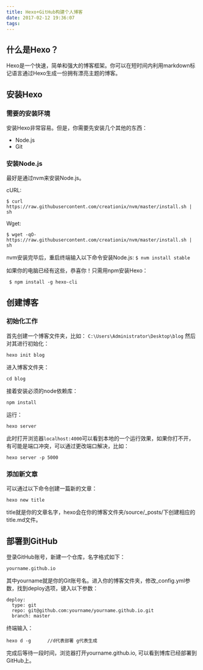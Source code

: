```yaml
---
title: Hexo+GitHub构建个人博客
date: 2017-02-12 19:36:07
tags:
---
```


## 什么是Hexo？

Hexo是一个快速，简单和强大的博客框架。你可以在短时间内利用markdown标记语言通过Hexo生成一份拥有漂亮主题的博客。

## 安装Hexo

### 需要的安装环境
安装Hexo非常容易。但是，你需要先安装几个其他的东西：
* Node.js
* Git

### 安装Node.js
最好是通过nvm来安装Node.js。

cURL:

`
$ curl https://raw.githubusercontent.com/creationix/nvm/master/install.sh | sh
`

Wget:

`
$ wget -qO- https://raw.githubusercontent.com/creationix/nvm/master/install.sh | sh
`

nvm安装完毕后，重启终端输入以下命令安装Node.js:
`
$ nvm install stable
`

如果你的电脑已经有这些，恭喜你！只需用npm安装Hexo：

` 
$ npm install -g hexo-cli
`

## 创建博客
### 初始化工作
首先创建一个博客文件夹，比如：
`
C:\Users\Administrator\Desktop\blog
`
然后对其进行初始化：

`
hexo init blog
`

进入博客文件夹：

`
cd blog
`

接着安装必须的node依赖库：

`
npm install
`

运行：

`
hexo server
`

此时打开浏览器`localhost:4000`可以看到本地的一个运行效果，如果你打不开，有可能是端口冲突，可以通过更改端口解决，比如：

`
hexo server -p 5000
`

### 添加新文章
可以通过以下命令创建一篇新的文章：

`
hexo new title
`

title就是你的文章名字，hexo会在你的博客文件夹/source/_posts/下创建相应的title.md文件。

## 部署到GitHub
登录GitHub账号，新建一个仓库，名字格式如下：

`
yourname.github.io
`

其中yourname就是你的Git账号名。进入你的博客文件夹，修改_config.yml参数，找到deploy选项，键入以下参数：

```
deploy:
  type: git
  repo: git@github.com:yourname/yourname.github.io.git
  branch: master

```

终端输入：

`
hexo d -g      //d代表部署 g代表生成
`

完成后等待一段时间，浏览器打开yourname.github.io, 可以看到博库已经部署到GitHub上。

